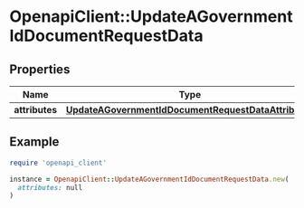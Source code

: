 # OpenapiClient::UpdateAGovernmentIdDocumentRequestData

## Properties

| Name | Type | Description | Notes |
| ---- | ---- | ----------- | ----- |
| **attributes** | [**UpdateAGovernmentIdDocumentRequestDataAttributes**](UpdateAGovernmentIdDocumentRequestDataAttributes.md) |  | [optional] |

## Example

```ruby
require 'openapi_client'

instance = OpenapiClient::UpdateAGovernmentIdDocumentRequestData.new(
  attributes: null
)
```

